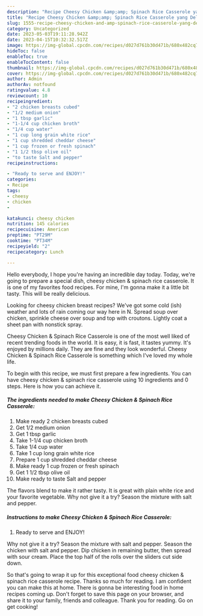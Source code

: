 ```yaml
---
description: "Recipe Cheesy Chicken &amp;amp; Spinach Rice Casserole yang Delicious"
title: "Recipe Cheesy Chicken &amp;amp; Spinach Rice Casserole yang Delicious"
slug: 1555-recipe-cheesy-chicken-and-amp-spinach-rice-casserole-yang-delicious
category: Uncategorized
date: 2023-05-03T19:11:28.942Z
date: 2023-04-15T10:32:32.517Z
image: https://img-global.cpcdn.com/recipes/d027d761b30d471b/680x482cq70/cheesy-chicken-spinach-rice-casserole-recipe-main-photo.jpg
hideToc: false
enableToc: true
enableTocContent: false
thumbnail: https://img-global.cpcdn.com/recipes/d027d761b30d471b/680x482cq70/cheesy-chicken-spinach-rice-casserole-recipe-main-photo.jpg
cover: https://img-global.cpcdn.com/recipes/d027d761b30d471b/680x482cq70/cheesy-chicken-spinach-rice-casserole-recipe-main-photo.jpg
author: Admin
authorAv: notfound
ratingvalue: 4.8
reviewcount: 10
recipeingredient:
- "2 chicken breasts cubed"
- "1/2 medium onion"
- "1 tbsp garlic"
- "1-1/4 cup chicken broth"
- "1/4 cup water"
- "1 cup long grain white rice"
- "1 cup shredded cheddar cheese"
- "1 cup frozen or fresh spinach"
- "1 1/2 tbsp olive oil"
- "to taste Salt and pepper"
recipeinstructions:

- "Ready to serve and ENJOY!"
categories:
- Recipe
tags:
- cheesy
- chicken
- 

katakunci: cheesy chicken  
nutrition: 145 calories
recipecuisine: American
preptime: "PT29M"
cooktime: "PT34M"
recipeyield: "2"
recipecategory: Lunch

---
```



Hello everybody, I hope you're having an incredible day today. Today, we're going to prepare a special dish, cheesy chicken &amp; spinach rice casserole. It is one of my favorites food recipes. For mine, I'm gonna make it a little bit tasty. This will be really delicious.

Looking for cheesy chicken breast recipes? We&#39;ve got some cold (ish) weather and lots of rain coming our way here in N. Spread soup over chicken, sprinkle cheese over soup and top with croutons. Lightly coat a sheet pan with nonstick spray.

Cheesy Chicken &amp; Spinach Rice Casserole is one of the most well liked of recent trending foods in the world. It is easy, it is fast, it tastes yummy. It's enjoyed by millions daily. They are fine and they look wonderful. Cheesy Chicken &amp; Spinach Rice Casserole is something which I've loved my whole life.


To begin with this recipe, we must first prepare a few ingredients. You can have cheesy chicken &amp; spinach rice casserole using 10 ingredients and 0 steps. Here is how you can achieve it.

<!--inarticleads1-->

##### The ingredients needed to make Cheesy Chicken &amp; Spinach Rice Casserole:

1. Make ready 2 chicken breasts cubed
1. Get 1/2 medium onion
1. Get 1 tbsp garlic
1. Take 1-1/4 cup chicken broth
1. Take 1/4 cup water
1. Take 1 cup long grain white rice
1. Prepare 1 cup shredded cheddar cheese
1. Make ready 1 cup frozen or fresh spinach
1. Get 1 1/2 tbsp olive oil
1. Make ready to taste Salt and pepper


The flavors blend to make it rather tasty. It is great with plain white rice and your favorite vegetable. Why not give it a try? Season the mixture with salt and pepper. 

<!--inarticleads2-->

##### Instructions to make Cheesy Chicken &amp; Spinach Rice Casserole:


1. Ready to serve and ENJOY!

Why not give it a try? Season the mixture with salt and pepper. Season the chicken with salt and pepper. Dip chicken in remaining butter, then spread with sour cream. Place the top half of the rolls over the sliders cut side down. 

So that's going to wrap it up for this exceptional food cheesy chicken &amp; spinach rice casserole recipe. Thanks so much for reading. I am confident you can make this at home. There is gonna be interesting food in home recipes coming up. Don't forget to save this page on your browser, and share it to your family, friends and colleague. Thank you for reading. Go on get cooking!
